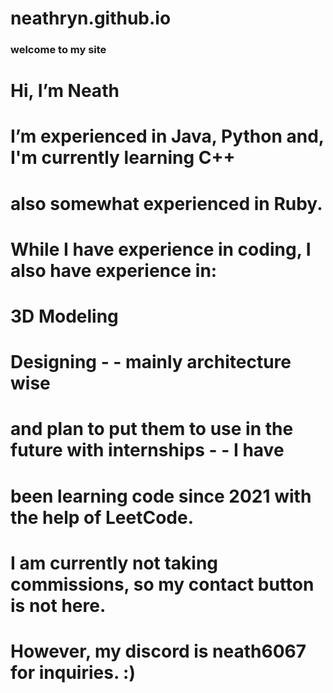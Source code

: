 # neathryn.github.io

### welcome to my site
# Hi, I’m Neath

# I’m experienced in Java, Python and, I'm currently learning C++
# also somewhat experienced in Ruby.


# While I have experience in coding, I also have experience in:
# 3D Modeling
# Designing - - mainly architecture wise

# and plan to put them to use in the future with internships - - I have
# been learning code since 2021 with the help of LeetCode.



# I am currently not taking commissions, so my contact button is not here.



# However, my discord is neath6067 for inquiries. :)
